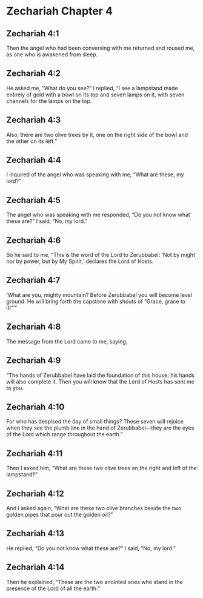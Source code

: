 # Zechariah Chapter 4

## Zechariah 4:1
Then the angel who had been conversing with me returned and roused me, as one who is awakened from sleep.

## Zechariah 4:2
He asked me, “What do you see?” I replied, “I see a lampstand made entirely of gold with a bowl on its top and seven lamps on it, with seven channels for the lamps on the top.

## Zechariah 4:3
Also, there are two olive trees by it, one on the right side of the bowl and the other on its left.”

## Zechariah 4:4
I inquired of the angel who was speaking with me, “What are these, my lord?”

## Zechariah 4:5
The angel who was speaking with me responded, “Do you not know what these are?” I said, “No, my lord.”

## Zechariah 4:6
So he said to me, “This is the word of the Lord to Zerubbabel: ‘Not by might nor by power, but by My Spirit,’ declares the Lord of Hosts.

## Zechariah 4:7
‘What are you, mighty mountain? Before Zerubbabel you will become level ground. He will bring forth the capstone with shouts of “Grace, grace to it!”’”

## Zechariah 4:8
The message from the Lord came to me, saying,

## Zechariah 4:9
“The hands of Zerubbabel have laid the foundation of this house; his hands will also complete it. Then you will know that the Lord of Hosts has sent me to you.

## Zechariah 4:10
For who has despised the day of small things? These seven will rejoice when they see the plumb line in the hand of Zerubbabel—they are the eyes of the Lord which range throughout the earth.”

## Zechariah 4:11
Then I asked him, “What are these two olive trees on the right and left of the lampstand?”

## Zechariah 4:12
And I asked again, “What are these two olive branches beside the two golden pipes that pour out the golden oil?”

## Zechariah 4:13
He replied, “Do you not know what these are?” I said, “No, my lord.”

## Zechariah 4:14
Then he explained, “These are the two anointed ones who stand in the presence of the Lord of all the earth.”
